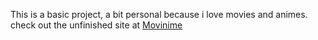 This is a basic project, a bit personal because i love movies and animes.
check out the unfinished site at
[Movinime](https://movinime.netlify.app)
